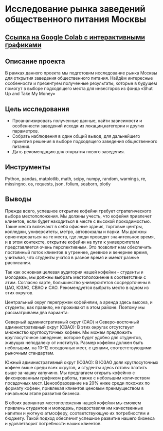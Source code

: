 # Исследование рынка заведений общественного питания Москвы
## [Ссылка на Google Colab с интерактивными графиками](https://colab.research.google.com/drive/1FC008wc0xP-0SpPHtHzWojCJBbzK16Pm?usp=drive_link)
## Описание проекта
В рамках данного проекта мы подготовим исследование рынка Москвы для открытия заведения общественного питания. Найдём интересные особенности и презентуем полученные результаты, которые в будущем помогут в выборе подходящего места для инвесторов из фонда «Shut Up and Take My Money»
## Цель исследования
- Проанализировать полученные данные, найти зависимости и особенности заведений исходя из локации,категории и других параметров.
- Собрать наблюдения в один общий вывод, для дальнейшего принятия решения в выборе подходящего заведения общественного питания.
- Дать рекомендацию для открытия нового заведения.
## Инструменты
Python, pandas, matplotlib, math, scipy, numpy, random, warnings, re, missingno, os, requests, json, folium, seaborn, plotly
## Выводы
Прежде всего, успешное открытие кофейни требует стратегического выбора местоположения. Мы должны учесть, что кофейня привлечет клиентов, если будет находиться в месте с высокой проходимостью. Такие места включают в себя офисные здания, торговые центры, колледжи, университеты, метро, автовокзалы и парки. Мы должны ориентироваться на те места, где люди проводят значительное время, и в этом контексте, открытие кофейни на пути к университетам представляется очень перспективным. Это позволит нам обеспечить постоянный поток клиентов в утреннее, дневное и вечернее время, учитывая, что студенты учатся в разное время и имеют разные расписания.

Так как основная целевая аудитория нашей кофейни - студенты и молодежь, мы должны выбрать местоположение в соответствии с этим. Согласно карте, большинство университетов сосредоточены в ЦАО, ЮЗАО, СВАО и САО. Рекомендуется выбрать место в одном из этих округов.

Центральный округ перегружен кофейнями, а аренда здесь высока, и студенты, как правило, не проживают в этом районе. Поэтому мы рассматриваем два варианта:

Северный административный округ (САО) и Северо-восточный административный округ (СВАО): В этих округах отсутствует множество круглосуточных кофеен. Мы можем предложить круглосуточное заведение, которое будет удобно для студентов, живущих неподалеку от института. Размер кофейни должен быть небольшим, на 10-12 посадочных мест, с ценами, соответствующими рыночным стандартам.

Южный административный округ (ЮЗАО): В ЮЗАО доля круглосуточных кофеен выше среди всех округов, и студенты здесь готовы платить выше за чашку капучино. Мы предлагаем открыть кофейню с фиксированным графиком работы, также с небольшим количеством посадочных мест. Ценообразование на 20% ниже среди похожих по формату кофеен, привлекая клиентов ценовым преимуществом в начальном этапе развития бизнеса.

В обоих вариантах местоположения нашей кофейни мы сможем привлечь студентов и молодежь, предоставляя им качественные напитки и уютную атмосферу, соответствующую их потребностям и бюджету. Такой подход обеспечит успешное развитие нашего бизнеса и удовлетворит потребности наших клиентов.

